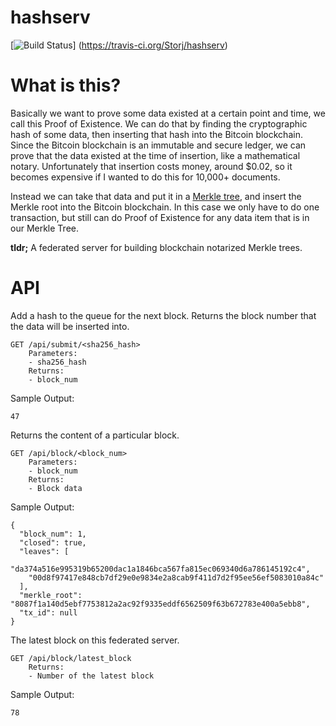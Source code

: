 # hashserv

[![Build Status](https://travis-ci.org/Storj/hashserv.svg?branch=master)]
(https://travis-ci.org/Storj/hashserv)

# What is this?

Basically we want to prove some data existed at a certain point and time, we call this
Proof of Existence. We can do that by finding the cryptographic hash of some data, then
inserting that hash into the Bitcoin blockchain. Since the Bitcoin blockchain is an immutable
and secure ledger, we can prove that the data existed at the time of insertion, like a
mathematical notary. Unfortunately that insertion costs money, around $0.02, so it
becomes expensive if I wanted to do this for 10,000+ documents. 

Instead we can take that data and put it in a 
[Merkle tree](https://en.wikipedia.org/wiki/Merkle_tree), and insert the Merkle root into
the Bitcoin blockchain. In this case we only have to do one transaction, but still can do
Proof of Existence for any data item that is in our Merkle Tree.

**tldr;** A federated server for building blockchain notarized Merkle trees. 

# API
Add a hash to the queue for the next block. Returns the block number that the data will
be inserted into.
    
    GET /api/submit/<sha256_hash>
        Parameters:
        - sha256_hash
        Returns:
        - block_num
Sample Output:

    47

Returns the content of a particular block.
    
    GET /api/block/<block_num>
		Parameters:
		- block_num
		Returns:
		- Block data
		
Sample Output:

    {
      "block_num": 1,
      "closed": true,
      "leaves": [
        "da374a516e995319b65200dac1a1846bca567fa815ec069340d6a786145192c4",
        "00d8f97417e848cb7df29e0e9834e2a8cab9f411d7d2f95ee56ef5083010a84c"
      ],
      "merkle_root": "8087f1a140d5ebf7753812a2ac92f9335eddf6562509f63b672783e400a5ebb8",
      "tx_id": null
    }
    
The latest block on this federated server.
    
    GET /api/block/latest_block
        Returns:
        - Number of the latest block
        
Sample Output:

    78

